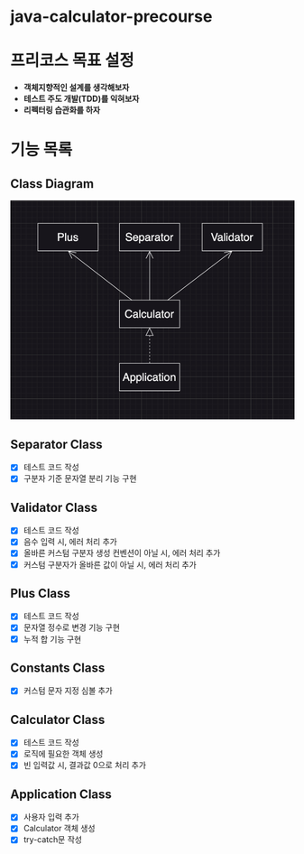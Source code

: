 # java-calculator-precourse

# 프리코스 목표 설정

- **객체지향적인 설계를 생각해보자**
- **테스트 주도 개발(TDD)를 익혀보자**
- **리펙터링 습관화를 하자**

# 기능 목록

## Class Diagram

![java-calculator-7-class-diagram](./class-diagram.png)

## Separator Class

- [x] 테스트 코드 작성
- [x] 구분자 기준 문자열 분리 기능 구현

## Validator Class

- [x] 테스트 코드 작성
- [x] 음수 입력 시, 에러 처리 추가
- [x] 올바른 커스텀 구분자 생성 컨벤션이 아닐 시, 에러 처리 추가
- [x] 커스텀 구분자가 올바른 값이 아닐 시, 에러 처리 추가

## Plus Class

- [x] 테스트 코드 작성
- [x] 문자열 정수로 변경 기능 구현
- [x] 누적 합 기능 구현

## Constants Class

- [x] 커스텀 문자 지정 심볼 추가

## Calculator Class

- [x] 테스트 코드 작성
- [x] 로직에 필요한 객체 생성
- [x] 빈 입력값 시, 결과값 0으로 처리 추가

## Application Class

- [x] 사용자 입력 추가
- [x] Calculator 객체 생성
- [x] try-catch문 작성